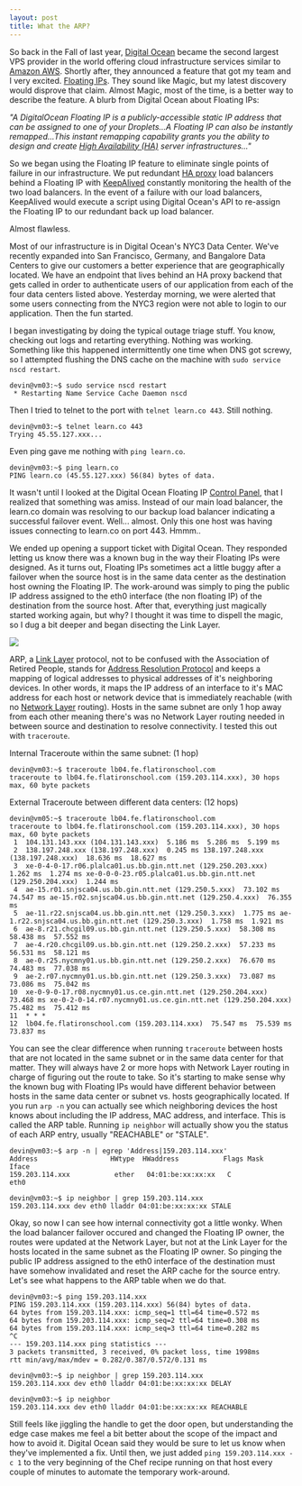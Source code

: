 ```yaml
---
layout: post
title: What the ARP?
---
```


So back in the Fall of last year, [Digital Ocean](https://www.digitalocean.com/) became the second largest VPS provider in the world offering cloud infrastructure services similar to [Amazon AWS](https://aws.amazon.com/). Shortly after, they announced a feature that got my team and I very excited. [Floating IPs](https://www.digitalocean.com/community/tutorials/how-to-create-a-floating-ip-on-digitalocean). They sound like Magic, but my latest discovery would disprove that claim. Almost Magic, most of the time, is a better way to describe the feature. A blurb from Digital Ocean about Floating IPs:

*"A DigitalOcean Floating IP is a publicly-accessible static IP address that can be assigned to one of your Droplets...A Floating IP can also be instantly remapped...This instant remapping capability grants you the ability to design and create [High Availability (HA)](https://www.digitalocean.com/community/tutorials/how-to-set-up-highly-available-haproxy-servers-with-keepalived-and-floating-ips-on-ubuntu-14-04) server infrastructures..."*

So we began using the Floating IP feature to eliminate single points of failure in our infrastructure. We put redundant [HA proxy](http://www.haproxy.org/) load balancers behind a Floating IP with [KeepAlived](http://www.keepalived.org/) constantly monitoring the health of the two load balancers. In the event of a failure with our load balancers, KeepAlived would execute a script using Digital Ocean's API to re-assign the Floating IP to our redundant back up load balancer.

Almost flawless.

Most of our infrastructure is in Digital Ocean's NYC3 Data Center. We've recently expanded into San Francisco, Germany, and Bangalore Data Centers to give our customers a better experience that are geographically located. We have an endpoint that lives behind an HA proxy backend that gets called in order to authenticate users of our application from each of the four data centers listed above. Yesterday morning, we were alerted that some users connecting from the NYC3 region were not able to login to our application. Then the fun started.

I began investigating by doing the typical outage triage stuff. You know, checking out logs and retarting everything. Nothing was working. Something like this happened intermittently one time when DNS got screwy, so I attempted flushing the DNS cache on the machine with `sudo service nscd restart`.

```
devin@vm03:~$ sudo service nscd restart
 * Restarting Name Service Cache Daemon nscd
```

Then I tried to telnet to the port with `telnet learn.co 443`. Still nothing.

```
devin@vm03:~$ telnet learn.co 443
Trying 45.55.127.xxx...
```

Even ping gave me nothing with `ping learn.co`.

```
devin@vm03:~$ ping learn.co
PING learn.co (45.55.127.xxx) 56(84) bytes of data.
```

It wasn't until I looked at the Digital Ocean Floating IP [Control Panel](https://cloud.digitalocean.com/networking/floating_ips), that I realized that something was amiss. Instead of our main load balancer, the learn.co domain was resolving to our backup load balancer indicating a successful failover event. Well... almost. Only this one host was having issues connecting to learn.co on port 443. Hmmm..

We ended up opening a support ticket with Digital Ocean. They responded letting us know there was a known bug in the way their Floating IPs were designed. As it turns out, Floating IPs sometimes act a little buggy after a failover when the source host is in the same data center as the destination host owning the Floating IP. The work-around was simply to ping the public IP address assigned to the eth0 interface (the non floating IP) of the destination from the source host. After that, everything just magically started working again, but why? I thought it was time to dispell the magic, so I dug a bit deeper and began disecting the Link Layer.

![](http://snsscooters.com/sns/wp-content/uploads/2014/04/AARP.png)

ARP, a [Link Layer](https://en.wikipedia.org/wiki/Link_layer) protocol, not to be confused with the Association of Retired People, stands for [Address Resolution Protocol](https://en.wikipedia.org/wiki/Address_Resolution_Protocol) and keeps a mapping of logical addresses to physical addresses of it's neighboring devices. In other words, it maps the IP address of an interface to it's MAC address for each host or network device that is immediately reachable (with no [Network Layer](https://en.wikipedia.org/wiki/Network_layer) routing). Hosts in the same subnet are only 1 hop away from each other meaning there's was no Network Layer routing needed in between source and destination to resolve connectivity. I tested this out with `traceroute`.

Internal Traceroute within the same subnet: (1 hop)

```
devin@vm03:~$ traceroute lb04.fe.flatironschool.com
traceroute to lb04.fe.flatironschool.com (159.203.114.xxx), 30 hops max, 60 byte packets
```

External Traceroute between different data centers: (12 hops)

```
devin@vm05:~$ traceroute lb04.fe.flatironschool.com
traceroute to lb04.fe.flatironschool.com (159.203.114.xxx), 30 hops max, 60 byte packets
 1  104.131.143.xxx (104.131.143.xxx)  5.186 ms  5.286 ms  5.199 ms
 2  138.197.248.xxx (138.197.248.xxx)  0.245 ms 138.197.248.xxx (138.197.248.xxx)  18.636 ms  18.627 ms
 3  xe-0-4-0-17.r06.plalca01.us.bb.gin.ntt.net (129.250.203.xxx)  1.262 ms  1.274 ms xe-0-0-0-23.r05.plalca01.us.bb.gin.ntt.net (129.250.204.xxx)  1.244 ms
 4  ae-15.r01.snjsca04.us.bb.gin.ntt.net (129.250.5.xxx)  73.102 ms  74.547 ms ae-15.r02.snjsca04.us.bb.gin.ntt.net (129.250.4.xxx)  76.355 ms
 5  ae-11.r22.snjsca04.us.bb.gin.ntt.net (129.250.3.xxx)  1.775 ms ae-1.r22.snjsca04.us.bb.gin.ntt.net (129.250.3.xxx)  1.758 ms  1.921 ms
 6  ae-8.r21.chcgil09.us.bb.gin.ntt.net (129.250.5.xxx)  58.308 ms  58.438 ms  57.552 ms
 7  ae-4.r20.chcgil09.us.bb.gin.ntt.net (129.250.2.xxx)  57.233 ms  56.531 ms  58.121 ms
 8  ae-0.r25.nycmny01.us.bb.gin.ntt.net (129.250.2.xxx)  76.670 ms  74.483 ms  77.038 ms
 9  ae-2.r07.nycmny01.us.bb.gin.ntt.net (129.250.3.xxx)  73.087 ms  73.086 ms  75.042 ms
10  xe-0-9-0-17.r08.nycmny01.us.ce.gin.ntt.net (129.250.204.xxx)  73.468 ms xe-0-2-0-14.r07.nycmny01.us.ce.gin.ntt.net (129.250.204.xxx)  75.482 ms  75.412 ms
11  * * *
12  lb04.fe.flatironschool.com (159.203.114.xxx)  75.547 ms  75.539 ms  73.837 ms
```

You can see the clear difference when running `traceroute` between hosts that are not located in the same subnet or in the same data center for that matter. They will always have 2 or more hops with Network Layer routing in charge of figuring out the route to take. So it's starting to make sense why the known bug with Floating IPs would have different behavior between hosts in the same data center or subnet vs. hosts geographically located. If you run `arp -n` you can actually see which neighboring devices the host knows about including the IP address, MAC address, and interface. This is called the ARP table. Running `ip neighbor` will actually show you the status of each ARP entry, usually "REACHABLE" or "STALE".

```
devin@vm03:~$ arp -n | egrep 'Address|159.203.114.xxx'
Address                  HWtype  HWaddress           Flags Mask            Iface
159.203.114.xxx           ether   04:01:be:xx:xx:xx   C                     eth0
```

```
devin@vm03:~$ ip neighbor | grep 159.203.114.xxx
159.203.114.xxx dev eth0 lladdr 04:01:be:xx:xx:xx STALE
```

Okay, so now I can see how internal connectivity got a little wonky. When the load balancer failover occured and changed the Floating IP owner, the routes were updated at the Network Layer, but not at the Link Layer for the hosts located in the same subnet as the Floating IP owner. So pinging the public IP address assigned to the eth0 interface of the destination must have somehow invalidated and reset the ARP cache for the source entry. Let's see what happens to the ARP table when we do that.

```
devin@vm03:~$ ping 159.203.114.xxx
PING 159.203.114.xxx (159.203.114.xxx) 56(84) bytes of data.
64 bytes from 159.203.114.xxx: icmp_seq=1 ttl=64 time=0.572 ms
64 bytes from 159.203.114.xxx: icmp_seq=2 ttl=64 time=0.308 ms
64 bytes from 159.203.114.xxx: icmp_seq=3 ttl=64 time=0.282 ms
^C
--- 159.203.114.xxx ping statistics ---
3 packets transmitted, 3 received, 0% packet loss, time 1998ms
rtt min/avg/max/mdev = 0.282/0.387/0.572/0.131 ms
```

```
devin@vm03:~$ ip neighbor | grep 159.203.114.xxx
159.203.114.xxx dev eth0 lladdr 04:01:be:xx:xx:xx DELAY
```

```
devin@vm03:~$ ip neighbor
159.203.114.xxx dev eth0 lladdr 04:01:be:xx:xx:xx REACHABLE
```

Still feels like jiggling the handle to get the door open, but understanding the edge case makes me feel a bit better about the scope of the impact and how to avoid it. Digital Ocean said they would be sure to let us know when they've implemented a fix. Until then, we just added `ping 159.203.114.xxx -c 1` to the very beginning of the Chef recipe running on that host every couple of minutes to automate the temporary work-around.
